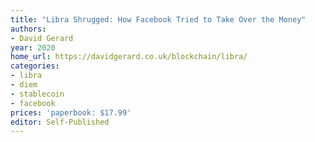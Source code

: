 ```yaml
---
title: "Libra Shrugged: How Facebook Tried to Take Over the Money"
authors:
- David Gerard
year: 2020
home_url: https://davidgerard.co.uk/blockchain/libra/
categories:
- libra
- diem
- stablecoin
- facebook
prices: 'paperbook: $17.99'
editor: Self-Published
---
```


